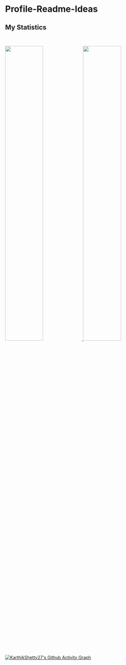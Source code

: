 # Profile-Readme-Ideas

## My Statistics

<br/>
<p align="left">
  <a href="https://KarthikShetty27.dev/">
  <img width="49.5%" src="https://github-readme-stats.vercel.app/api?username=KarthikShetty27&show_icons=true&theme=dracula&hide_border=true" />
    <img width="49.5%" src="https://github-readme-streak-stats.herokuapp.com/?user=KarthikShetty27&theme=dracula&hide_border=true" />
  </a>
</p>
<br>


[![KarthikShetty27's Github Activity Graph](https://activity-graph.herokuapp.com/graph?username=KarthikShetty27&custom_title=KarthikShetty27%20Contribution%20Graph&bg_color=FFCCB3&color=7A4495&hide_border=true&line=F675A8&point=554994&area_color=F29393&area=true)](https://github.com/KarthikShetty27/github-readme-activity-graph)
